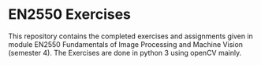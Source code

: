 # EN2550 Exercises

This repository contains the completed exercises and assignments given in module EN2550 Fundamentals of Image Processing and Machine Vision (semester 4). The Exercises are done in python 3 using openCV mainly.
